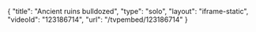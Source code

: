 {
    "title": "Ancient ruins bulldozed",
    "type": "solo",
    "layout": "iframe-static",
    "videoId": "123186714",
    "url": "\/tvpembed\/123186714"
}